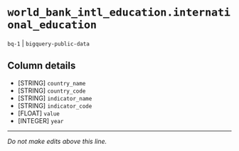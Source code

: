 # `world_bank_intl_education.international_education`
`bq-1` | `bigquery-public-data`

## Column details
* [STRING]    `country_name`
* [STRING]    `country_code`
* [STRING]    `indicator_name`
* [STRING]    `indicator_code`
* [FLOAT]     `value`
* [INTEGER]   `year`

-------------------------------------------------------------------------------
*Do not make edits above this line.*
